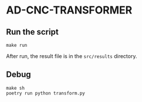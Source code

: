 # AD-CNC-TRANSFORMER

## Run the script

```shell
make run
```

After run, the result file is in the `src/results` directory.

## Debug
```shell
make sh
poetry run python transform.py
```